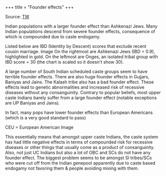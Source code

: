 +++
title = "Founder effects"
+++

Source: [TW](https://threadreaderapp.com/thread/1568288587745206272.html)


Indian populations with a larger founder effect than Ashkenazi Jews. Many Indian populations descend from severe founder effects, consequence of which is compounded due to caste endogamy.

Listed below are IBD (Identity by Descent) scores that exclude recent cousin marriage. Image
On the rightmost are Ashkenazi Jews (IBD = 0.9), highlighted in gold. On the leftmost are Onges, an isolated tribal group with IBD score = 30 (the chart is scaled so it doesn't show 30).

A large number of South Indian scheduled caste groups seem to have terrible founder effects.
There are also huge founder effects in Gujjars, Baniyas and Jains. The Kalash tribe also has a bad founder effect. These effects lead to genetic abnormalities and increased risk of recessive diseases without any consanguinity. Contrary to popular beliefs, most upper caste Indians barely suffer from a large founder effect (notable exceptions are UP Baniyas and Jains).

In fact, many pops have lower founder effects than European Americans (which is a very good standard to pass)

CEU = European American Image

This essentially means that amongst upper caste Indians, the caste system has had little negative effects in terms of compounded risk for recessive diseases or other things that usually come as a product of consanguinity. Also, not just UC Indians but also a lot of OBC and SCs do not have any founder effect. The biggest problem seems to be amongst SI tribes/SCs who were cut off from the Indian genepool apparently due to caste based endogamy not favoring them & people avoiding mixing with them. 
